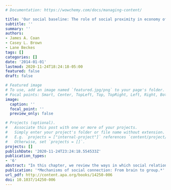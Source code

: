 ```yaml
---
# Documentation: https://wowchemy.com/docs/managing-content/

title: 'Our social baseline: The role of social proximity in economy of action.'
subtitle: ''
summary: ''
authors:
- James A. Coan
- Casey L. Brown
- Lane Beckes
tags: []
categories: []
date: '2014-01-01'
lastmod: 2020-11-24T18:24:18-05:00
featured: false
draft: false

# Featured image
# To use, add an image named `featured.jpg/png` to your page's folder.
# Focal points: Smart, Center, TopLeft, Top, TopRight, Left, Right, BottomLeft, Bottom, BottomRight.
image:
  caption: ''
  focal_point: ''
  preview_only: false

# Projects (optional).
#   Associate this post with one or more of your projects.
#   Simply enter your project's folder or file name without extension.
#   E.g. `projects = ["internal-project"]` references `content/project/deep-learning/index.md`.
#   Otherwise, set `projects = []`.
projects: []
publishDate: '2020-11-24T23:24:18.554533Z'
publication_types:
- '6'
abstract: "In this chapter, we review the ways in which social relationships help offset the cost of many of life’s effortful activities, including the activities of the human brain. In our discussion, we emphasize the management by social proximity and interaction of prefrontal resources devoted to vigilance, working memory, and self-regulation. We then contrast two models—the down-regulation model and the social baseline model—of potential neural mechanisms linking the social regulation of emotion to decreased threat responding, and we review the evidence supporting the two views. The down-regulation model emphasizes regulatory circuits within the prefrontal cortex and elsewhere that mediate associations between social contact and decreased subcortical threat responding. The social baseline model views social contact as closer to the human brain’s “baseline” state of relative calm, positing no mediation by regulatory circuits of the decrease in threat related processing during social contact. In discussing the social baseline model, we review principles of human behavioral ecology, such as economy of action, budgeting, risk distribution, and load sharing, which may have shaped human perceptual and regulatory capabilities to be intensely social in nature. Finally, we discuss the possible roles of oxytocin, the dorsal anterior cingulate cortex, and endogenous opioids in the social regulation of emotion. "
publication: '*Mechanisms of social connection: From brain to group.*'
url_pdf: http://content.apa.org/books/14250-006
doi: 10.1037/14250-006
---
```


